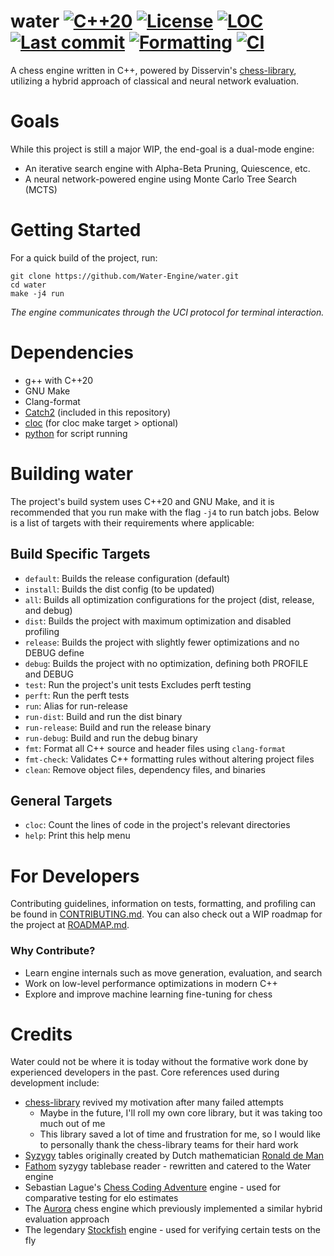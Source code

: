 # water [![C++20](https://img.shields.io/badge/C%2B%2B-20-blue?logo=c%2B%2B&logoColor=white)](https://en.cppreference.com/w/cpp/20.html) [![License](https://img.shields.io/github/license/Water-Engine/water)](LICENSE) [![LOC](https://img.shields.io/endpoint?url=https://raw.githubusercontent.com/Water-Engine/water/loc/.github/loc_badge.json)](https://github.com/Water-Engine/water/actions/workflows/loc.yml) [![Last commit](https://img.shields.io/github/last-commit/Water-Engine/water)](https://github.com/Water-Engine/water) [![Formatting](https://github.com/Water-Engine/water/actions/workflows/format.yml/badge.svg)](https://github.com/Water-Engine/water/actions/workflows/format.yml) [![CI](https://github.com/Water-Engine/water/actions/workflows/ci.yml/badge.svg)](https://github.com/Water-Engine/water/actions/workflows/ci.yml)
A chess engine written in C++, powered by Disservin's [chess-library](https://github.com/Disservin/chess-library), utilizing a hybrid approach of classical and neural network evaluation.

# Goals
While this project is still a major WIP, the end-goal is a dual-mode engine:
- An iterative search engine with Alpha-Beta Pruning, Quiescence, etc.
- A neural network-powered engine using Monte Carlo Tree Search (MCTS)

# Getting Started
For a quick build of the project, run:
```shell
git clone https://github.com/Water-Engine/water.git
cd water
make -j4 run
```

_The engine communicates through the UCI protocol for terminal interaction._

# Dependencies
- g++ with C++20
- GNU Make
- Clang-format
- [Catch2](https://github.com/catchorg/Catch2) (included in this repository)
- [cloc](https://github.com/AlDanial/cloc) (for cloc make target > optional)
- [python](https://www.python.org/downloads/) for script running

# Building water
The project's build system uses C++20 and GNU Make, and it is recommended that you run make with the flag `-j4` to run batch jobs. Below is a list of targets with their requirements where applicable:

## Build Specific Targets
- `default`: Builds the release configuration (default)
- `install`: Builds the dist config (to be updated)
- `all`: Builds all optimization configurations for the project (dist, release, and debug)
- `dist`: Builds the project with maximum optimization and disabled profiling
- `release`: Builds the project with slightly fewer optimizations and no DEBUG define
- `debug`: Builds the project with no optimization, defining both PROFILE and DEBUG
- `test`: Run the project's unit tests Excludes perft testing
- `perft`: Run the perft tests
- `run`: Alias for run-release
- `run-dist`: Build and run the dist binary
- `run-release`: Build and run the release binary
- `run-debug`: Build and run the debug binary
- `fmt`: Format all C++ source and header files using `clang-format`
- `fmt-check`: Validates C++ formatting rules without altering project files
- `clean`: Remove object files, dependency files, and binaries

## General Targets
- `cloc`: Count the lines of code in the project's relevant directories
- `help`: Print this help menu

# For Developers
Contributing guidelines, information on tests, formatting, and profiling can be found in [CONTRIBUTING.md](.github/CONTRIBUTING.md). You can also check out a WIP roadmap for the project at [ROADMAP.md](.github/ROADMAP.md).

### Why Contribute?
- Learn engine internals such as move generation, evaluation, and search  
- Work on low-level performance optimizations in modern C++  
- Explore and improve machine learning fine-tuning for chess 

# Credits
Water could not be where it is today without the formative work done by experienced developers in the past. Core references used during development include:
- [chess-library](https://github.com/Disservin/chess-library) revived my motivation after many failed attempts
    - Maybe in the future, I'll roll my own core library, but it was taking too much out of me
    - This library saved a lot of time and frustration for me, so I would like to personally thank the chess-library teams for their hard work
- [Syzygy](https://www.chessprogramming.org/Syzygy_Bases) tables originally created by Dutch mathematician [Ronald de Man](https://www.chessprogramming.org/Ronald_de_Man)
- [Fathom](https://github.com/jdart1/Fathom) syzygy tablebase reader - rewritten and catered to the Water engine
- Sebastian Lague's [Chess Coding Adventure](https://github.com/SebLague/Chess-Coding-Adventure) engine - used for comparative testing for elo estimates
- The [Aurora](https://github.com/kjljixx/Aurora-Chess-Engine) chess engine which previously implemented a similar hybrid evaluation approach
- The legendary [Stockfish](https://github.com/official-stockfish/Stockfish) engine - used for verifying certain tests on the fly
